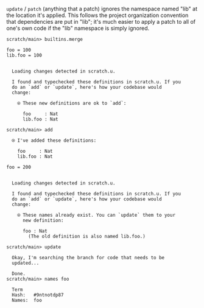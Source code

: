 `update` / `patch` (anything that a patch) ignores the namespace named "lib" at the location it's applied. This follows
the project organization convention that dependencies are put in "lib"; it's much easier to apply a patch to all of
one's own code if the "lib" namespace is simply ignored.

``` ucm :hide
scratch/main> builtins.merge
```

``` unison
foo = 100
lib.foo = 100
```

``` ucm :added-by-ucm

  Loading changes detected in scratch.u.

  I found and typechecked these definitions in scratch.u. If you
  do an `add` or `update`, here's how your codebase would
  change:

    ⍟ These new definitions are ok to `add`:
    
      foo     : Nat
      lib.foo : Nat
```

``` ucm
scratch/main> add

  ⍟ I've added these definitions:

    foo     : Nat
    lib.foo : Nat
```

``` unison
foo = 200
```

``` ucm :added-by-ucm

  Loading changes detected in scratch.u.

  I found and typechecked these definitions in scratch.u. If you
  do an `add` or `update`, here's how your codebase would
  change:

    ⍟ These names already exist. You can `update` them to your
      new definition:
    
      foo : Nat
        (The old definition is also named lib.foo.)
```

``` ucm
scratch/main> update

  Okay, I'm searching the branch for code that needs to be
  updated...

  Done.
scratch/main> names foo

  Term
  Hash:   #9ntnotdp87
  Names:  foo
```
